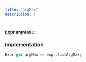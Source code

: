 ```yaml
---
title: "argMax"
description: |

---
```

<span class="dart-code"><strong>[Expr] argMax</strong>();</span>


### Implementation
```dart
Expr get argMax => expr.listArgMax;
```

[Expr]: /reference/classes/expr/
